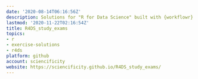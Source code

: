 ```yaml
---
date: '2020-08-14T06:16:56Z'
description: Solutions for "R for Data Science" built with {workflowr}
lastmod: '2020-11-22T02:16:54Z'
title: R4DS_study_exams
topics:
- r
- exercise-solutions
- r4ds
platform: github
account: sciencificity
website: https://sciencificity.github.io/R4DS_study_exams/
---
```


